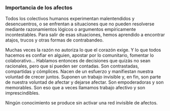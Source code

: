 ### **Importancia de los afectos**

Todos los colectivos humanos experimentan malentendidos y desencuentros, o se enfrentan a situaciones que no pueden resolverse mediante razonamientos lógicos o argumentos empíricamente incontestables. Para salir de esas situaciones, hemos aprendido a encontrar atajos, trucos y otras formas de contrabandeo.

Muchas veces la razón no autoriza lo que el corazón exige. Y lo que todos hacemos es confiar en alguien, apostar por lo comunitario, fomentar lo colaborativo... Hablamos entonces de decisiones que quizás no sean racionales, pero que sí pueden ser contadas. Son contrastadas, compartidas y cómplices. Nacen de un esfuerzo y manifiestan nuestra voluntad de crecer juntos. Suponen un trabajo invisible y, en fin, son parte de nuestra voluntad de afectar y dejarse afectar. Son empoderadoras y son memorables. Son eso que a veces llamamos trabajo afectivo y son imprescindibles.

Ningún conocimiento se produce sin activar una red invisible de afectos.

